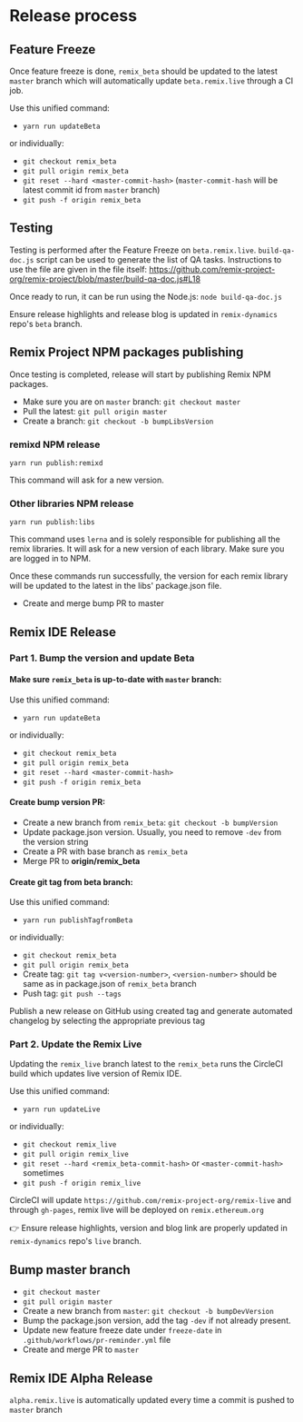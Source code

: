# Release process 

## Feature Freeze
Once feature freeze is done, `remix_beta` should be updated to the latest `master` branch which will automatically update `beta.remix.live` through a CI job.

Use this unified command:

 - `yarn run updateBeta`

or individually:

 - `git checkout remix_beta`
 - `git pull origin remix_beta`
 - `git reset --hard <master-commit-hash>` (`master-commit-hash` will be latest commit id from `master` branch)
 - `git push -f origin remix_beta`
 
## Testing
Testing is performed after the Feature Freeze on `beta.remix.live`. `build-qa-doc.js` script can be used to generate the list of QA tasks. Instructions to use the file are given in the file itself: https://github.com/remix-project-org/remix-project/blob/master/build-qa-doc.js#L18 

Once ready to run, it can be run using the Node.js: `node build-qa-doc.js`

Ensure release highlights and release blog is updated in `remix-dynamics` repo's `beta` branch.

## Remix Project NPM packages publishing

Once testing is completed, release will start by publishing Remix NPM packages.

 - Make sure you are on `master` branch: `git checkout master`
 - Pull the latest: `git pull origin master`
 - Create a branch: `git checkout -b bumpLibsVersion`

### remixd NPM release

  `yarn run publish:remixd`

This command will ask for a new version.

### Other libraries NPM release

  `yarn run publish:libs`
 
This command uses `lerna` and is solely responsible for publishing all the remix libraries. It will ask for a new version of each library. Make sure you are logged in to NPM.

Once these commands run successfully, the version for each remix library will be updated to the latest in the libs' package.json file.

 - Create and merge bump PR to master
 
## Remix IDE Release

### Part 1. Bump the version and update Beta

#### Make sure `remix_beta` is up-to-date with `master` branch:

Use this unified command:

 - `yarn run updateBeta`

or individually:

 - `git checkout remix_beta`
 - `git pull origin remix_beta`
 - `git reset --hard <master-commit-hash>`
 - `git push -f origin remix_beta`

#### Create bump version PR:

 - Create a new branch from `remix_beta`: `git checkout -b bumpVersion`
 - Update package.json version. Usually, you need to remove `-dev` from the version string
 - Create a PR with base branch as `remix_beta`
 - Merge PR to **origin/remix_beta**

#### Create git tag from beta branch:

Use this unified command:

 - `yarn run publishTagfromBeta`

or individually:

 - `git checkout remix_beta`
 - `git pull origin remix_beta`
 - Create tag: `git tag v<version-number>`, `<version-number>` should be same as in package.json of `remix_beta` branch
 - Push tag: `git push --tags`

Publish a new release on GitHub using created tag and generate automated changelog by selecting the appropriate previous tag

### Part 2. Update the Remix Live

Updating the `remix_live` branch latest to the `remix_beta` runs the CircleCI build which updates live version of Remix IDE.

Use this unified command:

 - `yarn run updateLive`

or individually:

 - `git checkout remix_live`
 - `git pull origin remix_live`
 - `git reset --hard <remix_beta-commit-hash>` or `<master-commit-hash>` sometimes
 - `git push -f origin remix_live`

 CircleCI will update `https://github.com/remix-project-org/remix-live` and through `gh-pages`, remix live will be deployed on `remix.ethereum.org`

:point_right: Ensure release highlights, version and blog link are properly updated in `remix-dynamics` repo's `live` branch.
 
## Bump master branch 

 - `git checkout master`
 - `git pull origin master`
 - Create a new branch from `master`: `git checkout -b bumpDevVersion`
 - Bump the  package.json version, add the tag `-dev` if not already present.
 - Update new feature freeze date under `freeze-date` in `.github/workflows/pr-reminder.yml` file
 - Create and merge PR to `master`
 
## Remix IDE Alpha Release

`alpha.remix.live` is automatically updated every time a commit is pushed to `master` branch
